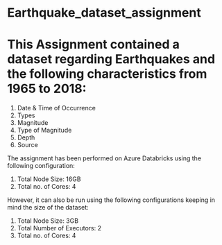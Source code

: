 # Earthquake_dataset_assignment

# This Assignment contained a dataset regarding Earthquakes and the following characteristics from 1965 to 2018:
1. Date & Time of Occurrence
2. Types
3. Magnitude
4. Type of Magnitude 
5. Depth
6. Source

The assignment has been performed on Azure Databricks using the following configuration:
1. Total Node Size: 16GB
2. Total no. of Cores: 4

However, it can also be run using the following configurations keeping in mind the size of the dataset:
1. Total Node Size: 3GB
2. Total Number of Executors: 2
3. Total no. of Cores: 4

